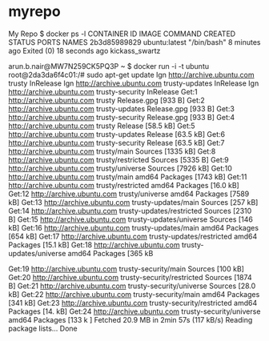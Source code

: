 # myrepo
My Repo
$ docker ps -l
CONTAINER ID        IMAGE               COMMAND             CREATED
STATUS                      PORTS               NAMES
2b3d85989829        ubuntu:latest       "/bin/bash"         8 minutes ago
Exited (0) 18 seconds ago                       kickass_swartz

arun.b.nair@MW7N259CK5PQ3P ~
$ docker run -i -t ubuntu
root@2da3da6f4c01:/# sudo apt-get update
Ign http://archive.ubuntu.com trusty InRelease
Ign http://archive.ubuntu.com trusty-updates InRelease
Ign http://archive.ubuntu.com trusty-security InRelease
Get:1 http://archive.ubuntu.com trusty Release.gpg [933 B]
Get:2 http://archive.ubuntu.com trusty-updates Release.gpg [933 B]
Get:3 http://archive.ubuntu.com trusty-security Release.gpg [933 B]
Get:4 http://archive.ubuntu.com trusty Release [58.5 kB]
Get:5 http://archive.ubuntu.com trusty-updates Release [63.5 kB]
Get:6 http://archive.ubuntu.com trusty-security Release [63.5 kB]
Get:7 http://archive.ubuntu.com trusty/main Sources [1335 kB]
Get:8 http://archive.ubuntu.com trusty/restricted Sources [5335 B]
Get:9 http://archive.ubuntu.com trusty/universe Sources [7926 kB]
Get:10 http://archive.ubuntu.com trusty/main amd64 Packages [1743 kB]
Get:11 http://archive.ubuntu.com trusty/restricted amd64 Packages [16.0 kB]
Get:12 http://archive.ubuntu.com trusty/universe amd64 Packages [7589 kB]
Get:13 http://archive.ubuntu.com trusty-updates/main Sources [257 kB]
Get:14 http://archive.ubuntu.com trusty-updates/restricted Sources [2310 B]
Get:15 http://archive.ubuntu.com trusty-updates/universe Sources [146 kB]
Get:16 http://archive.ubuntu.com trusty-updates/main amd64 Packages [654 kB]
Get:17 http://archive.ubuntu.com trusty-updates/restricted amd64 Packages [15.1
kB]
Get:18 http://archive.ubuntu.com trusty-updates/universe amd64 Packages [365 kB

Get:19 http://archive.ubuntu.com trusty-security/main Sources [100 kB]
Get:20 http://archive.ubuntu.com trusty-security/restricted Sources [1874 B]
Get:21 http://archive.ubuntu.com trusty-security/universe Sources [28.0 kB]
Get:22 http://archive.ubuntu.com trusty-security/main amd64 Packages [341 kB]
Get:23 http://archive.ubuntu.com trusty-security/restricted amd64 Packages [14.
 kB]
Get:24 http://archive.ubuntu.com trusty-security/universe amd64 Packages [133 k
]
Fetched 20.9 MB in 2min 57s (117 kB/s)
Reading package lists... Done


